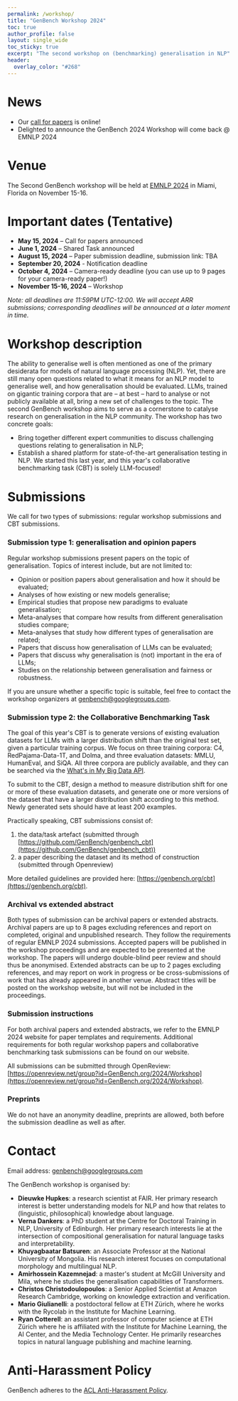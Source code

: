 ```yaml
---
permalink: /workshop/
title: "GenBench Workshop 2024"
toc: true
author_profile: false
layout: single_wide
toc_sticky: true
excerpt: "The second workshop on (benchmarking) generalisation in NLP"
header:
  overlay_color: "#268"
---
```


# News
- Our [call for papers](../cfp2024.txt) is online!
- Delighted to announce the GenBench 2024 Workshop will come back @ EMNLP 2024

# Venue

The Second GenBench workshop will be held at [EMNLP 2024](https://2024.emnlp.org/) in Miami, Florida on November 15-16.

# Important dates (Tentative)

- **May 15, 2024** – Call for papers announced
- **June 1, 2024** – Shared Task announced
- **August 15, 2024** – Paper submission deadline, submission link: TBA
- **September 20, 2024** - Notification deadline
- **October 4, 2024** – Camera-ready deadline (you can use up to 9 pages for your camera-ready paper!)
- **November 15-16, 2024** – Workshop

*Note: all deadlines are 11:59PM UTC-12:00. We will accept ARR submissions; corresponding deadlines will be announced at a later moment in time.*


# Workshop description

The ability to generalise well is often mentioned as one of the primary desiderata for models of natural language processing (NLP).
Yet, there are still many open questions related to what it means for an NLP model to generalise well, and how generalisation should be evaluated.
LLMs, trained on gigantic training corpora that are – at best – hard to analyse or not publicly available at all, bring a new set of challenges to the topic.
The second GenBench workshop aims to serve as a cornerstone to catalyse research on generalisation in the NLP community.
The workshop has two concrete goals:
* Bring together different expert communities to discuss challenging questions relating to generalisation in NLP;
* Establish a shared platform for state-of-the-art generalisation testing in NLP. We started this last year, and this year's collaborative benchmarking task (CBT) is solely LLM-focused!

# Submissions

We call for two types of submissions: regular workshop submissions and CBT submissions.

### Submission type 1: generalisation and opinion papers

Regular workshop submissions present papers on the topic of generalisation. 
Topics of interest include, but are not limited to:
- Opinion or position papers about generalisation and how it should be evaluated;
- Analyses of how existing or new models generalise;
- Empirical studies that propose new paradigms to evaluate generalisation;
- Meta-analyses that compare how results from different generalisation studies compare;
- Meta-analyses that study how different types of generalisation are related;
- Papers that discuss how generalisation of LLMs can be evaluated;
- Papers that discuss why generalisation is (not) important in the era of LLMs;
- Studies on the relationship between generalisation and fairness or robustness.

If you are unsure whether a specific topic is suitable, feel free to contact the workshop organizers at [genbench@googlegroups.com](mailto:genbench@googlegroups.com).

### Submission type 2: the Collaborative Benchmarking Task

The goal of this year's CBT is to generate versions of existing evaluation datasets for LLMs with a larger distribution shift than the original test set, given a particular training corpus.
We focus on three training corpora: C4, RedPajama-Data-1T, and Dolma, and three evaluation datasets: MMLU, HumanEval, and SiQA.
All three corpora are publicly available, and they can be searched via the [What's in My Big Data API](https://github.com/allenai/wimbd).

To submit to the CBT, design a method to measure distribution shift for one or more of these evaluation datasets, and generate one or more versions of the dataset that have a larger distribution shift according to this method. 
Newly generated sets should have at least 200 examples.

Practically speaking, CBT submissions consist of:
1. the data/task artefact (submitted through [https://github.com/GenBench/genbench_cbt](https://github.com/GenBench/genbench_cbt))
2. a paper describing the dataset and its method of construction (submitted through Openreview)

More detailed guidelines are provided here: [https://genbench.org/cbt](https://genbench.org/cbt).

### Archival vs extended abstract
Both types of submission can be archival papers or extended abstracts.
Archival papers are up to 8 pages excluding references and report on completed, original and unpublished research. They follow the requirements of regular EMNLP 2024 submissions. Accepted papers will be published in the workshop proceedings and are expected to be presented at the workshop. The papers will undergo double-blind peer review and should thus be anonymised. Extended abstracts can be up to 2 pages excluding references, and may report on work in progress or be cross-submissions of work that has already appeared in another venue. Abstract titles will be posted on the workshop website, but will not be included in the proceedings.

### Submission instructions
For both archival papers and extended abstracts, we refer to the EMNLP 2024 website for paper templates and requirements. Additional requirements for both regular workshop papers and collaborative benchmarking task submissions can be found on our website. 

All submissions can be submitted through OpenReview: [https://openreview.net/group?id=GenBench.org/2024/Workshop](https://openreview.net/group?id=GenBench.org/2024/Workshop).

### Preprints
We do not have an anonymity deadline, preprints are allowed, both before the submission deadline as well as after.

# Contact
Email address: [genbench@googlegroups.com](mailto:genbench@googlegroups.com)

The GenBench workshop is organised by:
- <b>Dieuwke Hupkes</b>: a research scientist at FAIR. Her primary research interest is better understanding models for NLP and how that relates to (linguistic, philosophical) knowledge about language. 
- <b>Verna Dankers</b>: a PhD student at the Centre for Doctoral Training in NLP, University of Edinburgh. Her primary research interests lie at the intersection of compositional generalisation for natural language tasks and interpretability.  
- <b>Khuyagbaatar Batsuren</b>: an Associate Professor at the National University of Mongolia. His research interest focuses on computational morphology and multilingual NLP.
- <b>Amirhossein Kazemnejad</b>: a master's student at McGill University and Mila, where he studies the generalisation capabilities of Transformers.
- <b>Christos Christodoulopoulos</b>: a Senior Applied Scientist at Amazon Research Cambridge, working on knowledge extraction and verification.
- <b>Mario Giulianelli</b>: a postdoctoral fellow at ETH Zürich, where he works with the Rycolab in the Institute for Machine Learning.
- <b>Ryan Cotterell</b>: an assistant professor of computer science at ETH Zürich where he is affiliated with the Institute for Machine Learning, the AI Center, and the Media Technology Center. He primarily researches topics in natural language publishing and machine learning.



# Anti-Harassment Policy
GenBench adheres to the [ACL Anti-Harassment Policy](https://www.aclweb.org/adminwiki/sphp?title=Anti-Harassment_Policy).

<script type="text/javascript">
var links = document.links;
for (var i = 0, linksLength = links.length; i < linksLength; i++)
	if (links[i].hostname != window.location.hostname)
	    links[i].target = '_blank';
</script>
